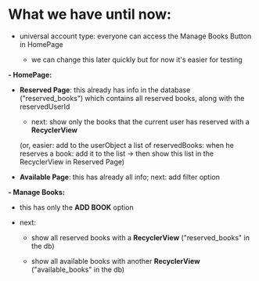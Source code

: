 
# What we have until now:

- universal account type: everyone can access the Manage Books Button in HomePage

  - we can change this later quickly but for now it's easier for testing
  

**- HomePage:** 
                 
- **Reserved Page**: this already has info in the database ("reserved_books") which contains all reserved books, along with the reservedUserId
   
   - next: show only the books that the current user has reserved with a **RecyclerView**
           
    (or, easier: add to the userObject a list of reservedBooks: when he reserves a book: add it to the list -> then show this list in the RecyclerView in Reserved Page)

- **Available Page**: this has already all info; next: add filter option  
   
          
**- Manage Books:** 
  
  - this has only the **ADD BOOK** option
    
  - next: 
    
      - show all reserved books with a **RecyclerView**  ("reserved_books" in the db)
         
      - show all available books with another **RecyclerView** ("available_books" in the db)
